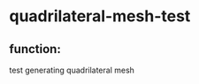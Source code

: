 quadrilateral-mesh-test
=======================


function:
----------------------
test generating quadrilateral mesh
